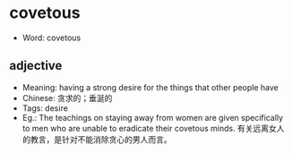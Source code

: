 # covetous

- Word: covetous

## adjective

- Meaning: having a strong desire for the things that other people have
- Chinese: 贪求的；垂涎的
- Tags: desire
- Eg.: The teachings on staying away from women are given specifically to men who are unable to eradicate their covetous minds. 有关远离女人的教言，是针对不能消除贪心的男人而言。

